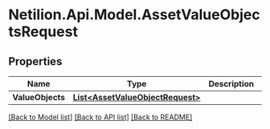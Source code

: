 # Netilion.Api.Model.AssetValueObjectsRequest
## Properties

Name | Type | Description | Notes
------------ | ------------- | ------------- | -------------
**ValueObjects** | [**List&lt;AssetValueObjectRequest&gt;**](AssetValueObjectRequest.md) |  | [optional] 

[[Back to Model list]](../README.md#documentation-for-models) [[Back to API list]](../README.md#documentation-for-api-endpoints) [[Back to README]](../README.md)


